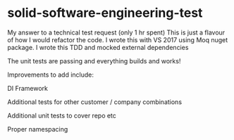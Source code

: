 # solid-software-engineering-test
My answer to a technical test request (only 1 hr spent)
This is just a flavour of how I would refactor the code. 
I wrote this with VS 2017 using Moq nuget package. I wrote this TDD and mocked external dependencies

The unit tests are passing and everything builds and works!

Improvements to add include: 

DI Framework

Additional tests for other customer / company combinations

Additional unit tests to cover repo etc

Proper namespacing


 